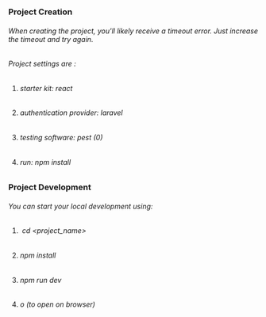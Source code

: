 ### **Project Creation**

###### *When creating the project, you'll likely receive a timeout error. Just increase the timeout and try again.*

###### *Project settings are :*

1. ###### *starter kit:* react
2. ###### *authentication provider:*  laravel
3. ###### *testing software:* pest (0)
4. ###### *run:* npm install



### **Project Development**

###### *You can start your local development using:*

1. ###### &nbsp;cd <project\_name>
2. ###### npm install
3. ###### npm run dev
4. ###### o *(to open on browser)*

